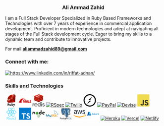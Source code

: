 
<h3 align="center">Ali Ammad Zahid</h3> 
I am a Full Stack Developer Specialized in Ruby Based Frameworks and Technologies with over 7 years of experience in commercial application development. Proficient in modern technologies and adept at navigating all stages of the Full Stack development cycle. Eager to bring my skills to a dynamic team and contribute to innovative projects.
 
For mail **aliammadzahid89@gmail.com**
<h3 align="left">Connect with me:</h3>
<p align="left">
<a href="https://linkedin.com/in/https://www.linkedin.com/in/riffat-adnan/" target="blank"><img align="center" src="https://raw.githubusercontent.com/rahuldkjain/github-profile-readme-generator/master/src/images/icons/Social/linked-in-alt.svg" alt="https://www.linkedin.com/in/riffat-adnan/" height="30" width="40" /></a>
</p>
 
<h3 align="left">Skills and Technologies</h3>
<p align="left">
<!-- Ruby -->
<a href="https://www.ruby-lang.org/" target="_blank"><img src="https://raw.githubusercontent.com/devicons/devicon/master/icons/ruby/ruby-original-wordmark.svg" alt="Ruby" width="40" height="40"/></a>
<!-- Ruby on Rails -->
<a href="https://rubyonrails.org/" target="_blank"><img src="https://raw.githubusercontent.com/devicons/devicon/master/icons/rails/rails-plain-wordmark.svg" alt="Ruby on Rails" width="40" height="40"/></a>
<!-- Redis -->
<a href="https://redis.io/" target="_blank"><img src="https://raw.githubusercontent.com/devicons/devicon/master/icons/redis/redis-original-wordmark.svg" alt="Redis" width="40" height="40"/></a>
<!-- RSpec -->
<a href="https://rspec.info/" target="_blank"><img src="https://avatars.githubusercontent.com/u/580268?v=4" alt="RSpec" width="40" height="40"/></a>
<!-- Twilio -->
<a href="https://www.twilio.com/" target="_blank"><img src="https://www.vectorlogo.zone/logos/twilio/twilio-icon.svg" alt="Twilio" width="40" height="40"/></a>
<!-- Socket.io -->
<a href="https://socket.io/" target="_blank"><img src="https://raw.githubusercontent.com/devicons/devicon/master/icons/socketio/socketio-original.svg" alt="Socket.io" width="40" height="40"/></a>
<!-- PayPal -->
<a href="https://www.paypal.com/" target="_blank"><img src="https://www.vectorlogo.zone/logos/paypal/paypal-icon.svg" alt="PayPal" width="40" height="40"/></a>
<!-- Devise -->
<a href="https://github.com/heartcombo/devise" target="_blank"><img src="https://avatars.githubusercontent.com/u/9578052?s=200&v=4" alt="Devise" width="40" height="40"/></a>
<!-- JavaScript -->
<a href="https://developer.mozilla.org/en-US/docs/Web/JavaScript" target="_blank"><img src="https://raw.githubusercontent.com/devicons/devicon/master/icons/javascript/javascript-original.svg" alt="JavaScript" width="40" height="40"/></a>
<!-- React -->
<a href="https://reactjs.org/" target="_blank"><img src="https://raw.githubusercontent.com/devicons/devicon/master/icons/react/react-original-wordmark.svg" alt="React" width="40" height="40"/></a>
<!-- TypeScript -->
<a href="https://www.typescriptlang.org/" target="_blank"><img src="https://raw.githubusercontent.com/devicons/devicon/master/icons/typescript/typescript-original.svg" alt="TypeScript" width="40" height="40"/></a>
<!-- Node.js -->
<a href="https://nodejs.org/" target="_blank"><img src="https://raw.githubusercontent.com/devicons/devicon/master/icons/nodejs/nodejs-original-wordmark.svg" alt="Node.js" width="40" height="40"/></a>
<!-- MySQL -->
<a href="https://www.mysql.com/" target="_blank"><img src="https://raw.githubusercontent.com/devicons/devicon/master/icons/mysql/mysql-original-wordmark.svg" alt="MySQL" width="40" height="40"/></a>
<!-- PostgreSQL -->
<a href="https://www.postgresql.org/" target="_blank"><img src="https://raw.githubusercontent.com/devicons/devicon/master/icons/postgresql/postgresql-original-wordmark.svg" alt="PostgreSQL" width="40" height="40"/></a>
<!-- AWS -->
<a href="https://aws.amazon.com/" target="_blank"><img src="https://raw.githubusercontent.com/devicons/devicon/master/icons/amazonwebservices/amazonwebservices-original-wordmark.svg" alt="AWS" width="40" height="40"/></a>
<!-- Azure -->
<a href="https://azure.microsoft.com/" target="_blank"><img src="https://raw.githubusercontent.com/devicons/devicon/master/icons/azure/azure-original-wordmark.svg" alt="Azure" width="40" height="40"/></a>
<!-- Heroku -->
<a href="https://www.heroku.com/" target="_blank"><img src="https://www.vectorlogo.zone/logos/heroku/heroku-icon.svg" alt="Heroku" width="40" height="40"/></a>
<!-- Vercel -->
<a href="https://vercel.com/" target="_blank"><img src="https://www.vectorlogo.zone/logos/vercel/vercel-icon.svg" alt="Vercel" width="40" height="40"/></a>
<!-- Netlify -->
<a href="https://www.netlify.com/" target="_blank"><img src="https://www.vectorlogo.zone/logos/netlify/netlify-icon.svg" alt="Netlify" width="40" height="40"/></a>

